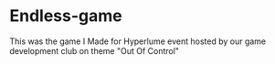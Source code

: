 # Endless-game
This was the game I Made for Hyperlume event hosted by our game development club on theme "Out Of Control"
